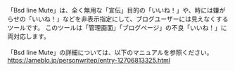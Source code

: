 「Bsd Iine Mute」は、全く無用な「宣伝」目的の「いいね！」や、時には嫌がらせの「いいね！」などを非表示指定にして、ブログユーザーには見えなくするツールです。 このツールは「管理画面」「ブログページ」の不良「いいね！」に両対応します。<br>
<br>
「Bsd Iine Mute」の詳細については、以下のマニュアルを参照ください。<br>
https://ameblo.jp/personwritep/entry-12706813325.html

